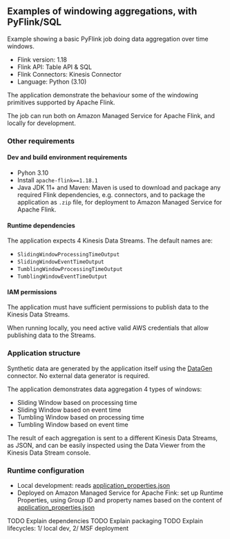 ## Examples of windowing aggregations, with PyFlink/SQL

Example showing a basic PyFlink job doing data aggregation over time windows.

* Flink version: 1.18
* Flink API: Table API & SQL
* Flink Connectors: Kinesis Connector
* Language: Python (3.10)

The application demonstrate the behaviour some of the windowing primitives supported by Apache Flink. 

The job can run both on Amazon Managed Service for Apache Flink, and locally for development.

### Other requirements

#### Dev and build environment requirements

* Pyhon 3.10
* Install `apache-flink==1.18.1`
* Java JDK 11+ and Maven: Maven is used to download and package any required Flink dependencies, e.g. connectors, and
  to package the application as `.zip` file, for deployment to Amazon Managed Service for Apache Flink.

#### Runtime dependencies

The application expects 4 Kinesis Data Streams. The default names are:
* `SlidingWindowProcessingTimeOutput`
* `SlidingWindowEventTimeOutput`
* `TumblingWindowProcessingTimeOutput`
* `TumblingWindowEventTimeOutput`

#### IAM permissions

The application must have sufficient permissions to publish data to the Kinesis Data Streams.

When running locally, you need active valid AWS credentials that allow publishing data to the Streams.


### Application structure

Synthetic data are generated by the application itself using the [DataGen](https://nightlies.apache.org/flink/flink-docs-release-1.18/docs/connectors/table/datagen/) connector.
No external data generator is required.

The application demonstrates data aggregation 4 types of windows:

* Sliding Window based on processing time
* Sliding Window based on event time
* Tumbling Window based on processing time
* Tumbling Window based on event time

The result of each aggregation is sent to a different Kinesis Data Streams, as JSON, and can be easily inspected using the 
Data Viewer from the Kinesis Data Stream console.

### Runtime configuration

* Local development: reads [application_properties.json](./application_properties.json)
* Deployed on Amazon Managed Service for Apache Fink: set up Runtime Properties, using Group ID and property names based on the content of [application_properties.json](./application_properties.json)


TODO Explain dependencies
TODO Explain packaging
TODO Explain lifecycles: 1/ local dev, 2/ MSF deployment
